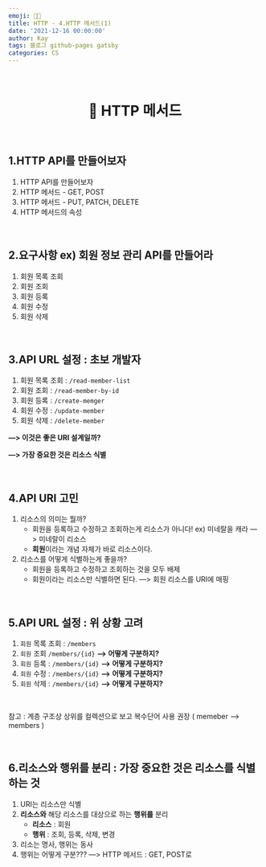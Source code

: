 ```yaml
---
emoji: 👨‍💻
title: HTTP - 4.HTTP 메서드(1)
date: '2021-12-16 00:00:00'
author: Kay
tags: 블로그 github-pages gatsby
categories: CS
---
```


<br>

<h1 align="center">
  👋  HTTP 메서드
</h1>

<br>

## 1.HTTP API를 만들어보자

1. HTTP API를 만들어보자
2. HTTP 메서드 - GET, POST
3. HTTP 메서드 - PUT, PATCH, DELETE
4. HTTP 메서드의 속성

<br>

## 2.요구사항 ex) 회원 정보 관리 API를 만들어라

1. 회원 목록 조회
2. 회원 조회
3. 회원 등록
4. 회원 수정
5. 회원 삭제

<br>

## 3.API URL 설정 : 초보 개발자

1. 회원 목록 조회 : `/read-member-list`
2. 회원 조회 : `/read-member-by-id`
3. 회원 등록 : `/create-memger`
4. 회원 수정 : `/update-member`
5. 회원 삭제 : `/delete-member`

**—> 이것은 좋은 URI 설계일까?**

**—> 가장 중요한 것은 리소스 식별**

<br>

## 4.API URI 고민

1.  리소스의 의미는 뭘까?
    - 회원을 등록하고 수정하고 조회하는게 리소스가 아니다!
      ex) 미네랄을 캐라 —> 미네랄이 리소스
    - **회원**이라는 개념 자체가 바로 리소스이다.
2.  리소스를 어떻게 식별하는게 좋을까?
    - 회원을 등록하고 수정하고 조회하는 것을 모두 배제
    - 회원이라는 리소스만 식별하면 된다. —> 회원 리소스를 URI에 매핑

<br>

## 5.API URL 설정 : 위 상황 고려

1. `회원` 목록 조회 : `/members`
2. `회원` 조회 `/members/{id}` **—> 어떻게 구분하지?**
3. `회원` 등록 : `/members/{id}` **—> 어떻게 구분하지?**
4. `회원` 수정 : `/members/{id}` **—> 어떻게 구분하지?**
5. `회원` 삭제 : `/members/{id}` **—> 어떻게 구분하지?**

<br>

참고 : 계층 구조상 상위를 컬렉션으로 보고 복수단어 사용 권장 ( memeber —> members )

<br>

## 6.리소스와 행위를 분리 : 가장 중요한 것은 리소스를 식별하는 것

1. URI는 리소스만 식별
2. **리소스와** 해당 리소스를 대상으로 하는 **행위를** 분리
   - **리소스** : 회원
   - **행위** : 조회, 등록, 삭제, 변경
3. 리소는 명사, 행위는 동사
4. 행위는 어떻게 구분??? —> HTTP 메서드 : GET, POST로

```toc

```
